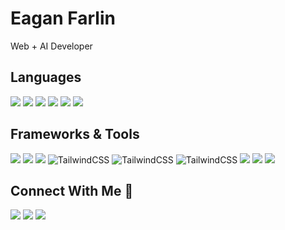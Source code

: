 # **Eagan Farlin**

Web + AI Developer

## Languages

![](https://img.shields.io/badge/HTML-grey?style=for-the-badge&logo=html5)
![](https://img.shields.io/badge/CSS-grey?style=for-the-badge&logo=css3)
![](https://img.shields.io/badge/SASS-grey?style=for-the-badge&logo=sass)
![](https://img.shields.io/badge/Javascript-grey?style=for-the-badge&logo=javascript)
![](https://img.shields.io/badge/TypeScript-grey?style=for-the-badge&logo=typescript)
![](https://img.shields.io/badge/Python-grey?style=for-the-badge&logo=python)

## Frameworks & Tools

![](https://img.shields.io/badge/Node.js-grey?style=for-the-badge&logo=nodedotjs)
![](https://img.shields.io/badge/React-grey?style=for-the-badge&logo=react)
![](https://img.shields.io/badge/Next_14-grey?style=for-the-badge&logo=nextdotjs)
![TailwindCSS](https://img.shields.io/badge/tailwindcss-grey.svg?style=for-the-badge&logo=tailwind-css)
![TailwindCSS](https://img.shields.io/badge/jQuery-grey.svg?style=for-the-badge&logo=jquery)
![TailwindCSS](https://img.shields.io/badge/bootstrap-grey.svg?style=for-the-badge&logo=bootstrap)
![](https://img.shields.io/badge/Git-grey?style=for-the-badge&logo=git)
![](https://img.shields.io/badge/Netlify-grey?style=for-the-badge&logo=netlify)
![](https://img.shields.io/badge/Vercel-grey?style=for-the-badge&logo=vercel)

## Connect With Me 🔗

[![](https://img.shields.io/badge/LinkedIn-blue?style=for-the-badge&logo=linkedin)](https://linkedin.com/in/eagan-farlin/)
[![](https://img.shields.io/badge/YouTube-red?style=for-the-badge&logo=youtube)](https://youtube.com/@eaganfarlin/)
[![](https://img.shields.io/badge/Website-black?style=for-the-badge)](https://eaganfarlin.com)
